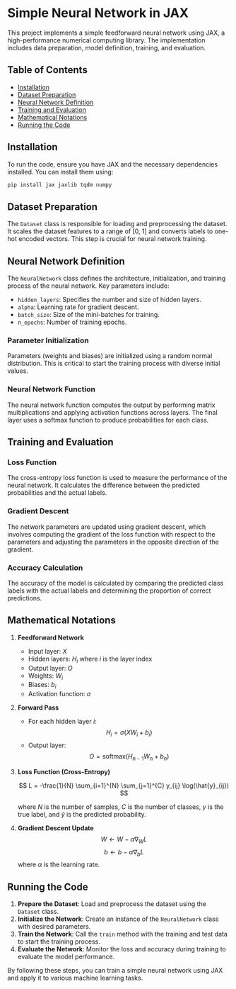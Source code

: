 # Simple Neural Network in JAX

This project implements a simple feedforward neural network using JAX, a high-performance numerical computing library. The implementation includes data preparation, model definition, training, and evaluation.

## Table of Contents

- [Installation](#installation)
- [Dataset Preparation](#dataset-preparation)
- [Neural Network Definition](#neural-network-definition)
- [Training and Evaluation](#training-and-evaluation)
- [Mathematical Notations](#mathematical-notations)
- [Running the Code](#running-the-code)

## Installation

To run the code, ensure you have JAX and the necessary dependencies installed. You can install them using:

```bash
pip install jax jaxlib tqdm numpy
```

## Dataset Preparation

The `Dataset` class is responsible for loading and preprocessing the dataset. It scales the dataset features to a range of [0, 1] and converts labels to one-hot encoded vectors. This step is crucial for neural network training.

## Neural Network Definition

The `NeuralNetwork` class defines the architecture, initialization, and training process of the neural network. Key parameters include:

- `hidden_layers`: Specifies the number and size of hidden layers.
- `alpha`: Learning rate for gradient descent.
- `batch_size`: Size of the mini-batches for training.
- `n_epochs`: Number of training epochs.

### Parameter Initialization

Parameters (weights and biases) are initialized using a random normal distribution. This is critical to start the training process with diverse initial values.

### Neural Network Function

The neural network function computes the output by performing matrix multiplications and applying activation functions across layers. The final layer uses a softmax function to produce probabilities for each class.

## Training and Evaluation

### Loss Function

The cross-entropy loss function is used to measure the performance of the neural network. It calculates the difference between the predicted probabilities and the actual labels.

### Gradient Descent

The network parameters are updated using gradient descent, which involves computing the gradient of the loss function with respect to the parameters and adjusting the parameters in the opposite direction of the gradient.

### Accuracy Calculation

The accuracy of the model is calculated by comparing the predicted class labels with the actual labels and determining the proportion of correct predictions.

## Mathematical Notations

1. **Feedforward Network**

   - Input layer: $X$
   - Hidden layers: $H_i$ where $i$ is the layer index
   - Output layer: $O$
   - Weights: $W_i$
   - Biases: $b_i$
   - Activation function: $\sigma$

2. **Forward Pass**

   - For each hidden layer $i$:
     $$
      H_i = \sigma(X W_i + b_i)
     $$
   - Output layer:
     $$
     O = \text{softmax}(H_{n-1} W_{n} + b_{n})
     $$

3. **Loss Function (Cross-Entropy)**

   $$
      L = -\frac{1}{N} \sum_{i=1}^{N} \sum_{j=1}^{C} y_{ij} \log(\hat{y}_{ij})
   $$

   where $N$ is the number of samples, $C$ is the number of classes, $y$ is the true label, and $\hat{y}$ is the predicted probability.

4. **Gradient Descent Update**
   $$
   W \leftarrow W - \alpha \nabla_W L
   $$
   $$
   b \leftarrow b - \alpha \nabla_b L
   $$
   where $\alpha$ is the learning rate.

## Running the Code

1. **Prepare the Dataset**: Load and preprocess the dataset using the `Dataset` class.
2. **Initialize the Network**: Create an instance of the `NeuralNetwork` class with desired parameters.
3. **Train the Network**: Call the `train` method with the training and test data to start the training process.
4. **Evaluate the Network**: Monitor the loss and accuracy during training to evaluate the model performance.

By following these steps, you can train a simple neural network using JAX and apply it to various machine learning tasks.
